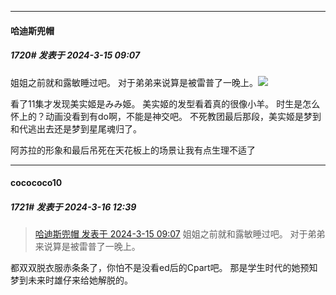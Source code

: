 ﻿
*****

####  哈迪斯兜帽  
##### 1720#       发表于 2024-3-15 09:07

姐姐之前就和露敏睡过吧。
对于弟弟来说算是被雷普了一晚上。<img src="https://static.saraba1st.com/image/smiley/face2017/068.png" referrerpolicy="no-referrer">

看了11集才发现美实姬是みみ姫。
美实姬的发型看着真的很像小羊。
时生是怎么怀上的？动画没看到有do啊，不能是神交吧。
不死教团最后那段，美实姬是梦到和代逃出去还是梦到星尾魂归了。

阿苏拉的形象和最后吊死在天花板上的场景让我有点生理不适了


*****

####  cocococo10  
##### 1721#       发表于 2024-3-16 12:39

<blockquote><a href="httphttps://bbs.saraba1st.com/2b/forum.php?mod=redirect&amp;goto=findpost&amp;pid=64259366&amp;ptid=2088657" target="_blank">哈迪斯兜帽 发表于 2024-3-15 09:07</a>
姐姐之前就和露敏睡过吧。
对于弟弟来说算是被雷普了一晚上。</blockquote>
都双双脱衣服赤条条了，你怕不是没看ed后的Cpart吧。
那是学生时代的她预知梦到未来时雄仔来给她解脱的。

